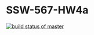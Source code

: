 # SSW-567-HW4a

[![build status of master](https://travis-ci.org/grinchpal/SSW-567-HW4a.svg?branch=master)](https://travis-ci.org/grinchpal/SSW-567-HW4a)
